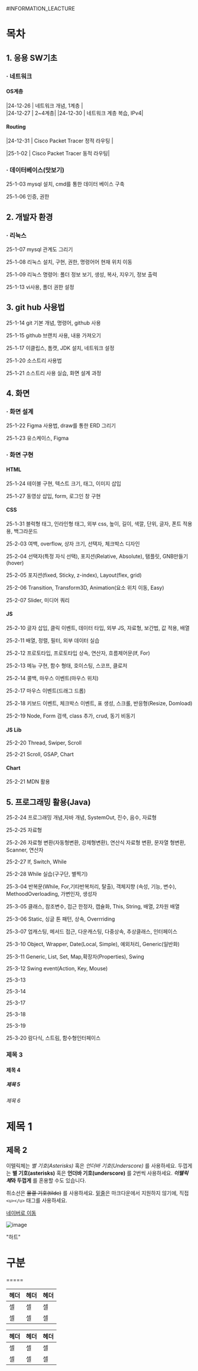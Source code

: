 #INFORMATION_LEACTURE


# 목차
## 1. 응용 SW기초
### · 네트워크
#### OS계층
|24-12-26  |   네트워크 개념, 1계층 |  
|24-12-27  |  2~4계층|
|24-12-30  | 네트워크 계층 복습, IPv4|
#### Routing
|24-12-31 |   Cisco Packet Tracer 정적 라우팅 |<p>
|25-1-02 |    Cisco Packet Tracer 동적 라우팅|<p>
### · 데이터베이스(맛보기)
25-1-03     mysql 설치, cmd를 통한 데이터 베이스 구축<p>
25-1-06     인증, 권한

## 2. 개발자 환경
### · 리눅스
25-1-07     mysql 관계도 그리기<p>
25-1-08     리눅스 설치, 구현, 권한, 명령어어 현재 위치 이동<p>
25-1-09     리눅스 명령어: 폴더 정보 보기, 생성, 복사, 지우기, 정보 출력<p>
25-1-13     vi사용, 폴더 권한 설정<p>

## 3. git hub 사용법
25-1-14     git 기본 개념, 명령어, github 사용<p>
25-1-15     github 브랜치 사용, 내용 가져오기<p>
25-1-17     이클립스, 톰캣, JDK 설치, 네트워크 설정<p>
25-1-20     소스트리 사용법<p>
25-1-21     소스트리 사용 실습, 화면 설계 과정<p>

## 4. 화면
### · 화면 설계
25-1-22     Figma 사용법, draw를 통한 ERD 그리기<p>
25-1-23     유스케이스, Figma<p>
### · 화면 구현
#### HTML
25-1-24     테이블 구현, 텍스트 크기, 태그, 이미지 삽입<p>
25-1-27     동영상 삽입, form, 로그인 창 구현<p>
#### CSS
25-1-31     블럭형 태그, 인라인형 태그, 외부 css, 높이, 길이, 색깔, 단위, 글자, 폰트 적용용, 백그라운드<p>
25-2-03     여백, overflow, 상자 크기, 선택자, 체크박스 디자인<p>
25-2-04     선택자(특정 자식 선택), 포지션(Relative, Absolute), 탬플릿, GNB만들기(hover)<p>
25-2-05     포지션(fixed, Sticky, z-index), Layout(flex, grid)<p>
25-2-06     Transition, Transform3D, Animation(요소 위치 이동, Easy)<p>
25-2-07     Slider, 미디어 쿼리<p>
#### JS
25-2-10     글자 삽입, 클릭 이벤트, 데이터 타입, 외부 JS, 자료형, 보간법, 값 적용, 배열<p>
25-2-11     배열, 정렬, 필터, 외부 데이터 실습<p>
25-2-12     프로토타입, 프로토타입 상속, 연산자, 흐름제어문(If, For)<p>
25-2-13     메뉴 구현, 함수 형태, 호이스팅, 스코프, 클로저<p>
25-2-14     콜백, 마우스 이벤트(마우스 위치)<p>
25-2-17     마우스 이벤트(드래그 드롭)<p>
25-2-18     키보드 이벤트, 체크박스 이벤트, 표 생성, 스크롤, 반응형(Resize, Domload)<p>
25-2-19     Node, Form 검색, class 추가, crud, 동기 비동기<p>
#### JS Lib
25-2-20     Thread, Swiper, Scroll<p>
25-2-21     Scroll, GSAP, Chart<p>
#### Chart
25-2-21     MDN 활용<p>
## 5. 프로그래밍 활용(Java)
25-2-24     프로그래밍 개념,자바 개념, SystemOut, 진수, 음수, 자료형 <p>
25-2-25     자료형<p>
25-2-26     자료형 변환(자동형변환, 강제형변환), 연산식 자료형 변환, 문자열 형변환, Scanner, 연산자<p>
25-2-27     If, Switch, While<p>
25-2-28     While 실습(구구단, 별찍기)<p>
25-3-04     반복문(While, For,기타반복처리, 탈출), 객체지향 (속성, 기능, 변수), MethoodOverloading, 가변인자, 생성자<p>
25-3-05 클래스, 참조변수, 접근 한정자, 캡슐화, This, String, 배열, 2차원 배열<p>
25-3-06 Static, 싱글 톤 패턴, 상속, Overrriding<p>
25-3-07 업캐스팅, 메서드 접근, 다운캐스팅, 다중상속, 추상클래스, 인터페이스<p>
25-3-10 Object, Wrapper, Date(Local, Simple), 예외처리, Generic(일반화)<p>
25-3-11 Generic, List, Set, Map,확장자(Properties), Swing<p>
25-3-12 Swing event(Action, Key, Mouse)<p>
25-3-13 <p>
25-3-14 <p>
25-3-17 <p>
25-3-18 <p>
25-3-19 <p>
25-3-20 람다식, 스트림, 함수형인터페이스 <p>



### 제목 3
#### 제목 4
##### 제목 5
###### 제목 6


제목 1
======

제목 2
------


이텔릭체는 *별 기호(Asterisks)* 혹은 _언더바 기호(Underscore)_ 를 사용하세요.
두껍게는 **별 기호(asterisks)** 혹은 __언더바 기호(underscore)__ 를 2번씩 사용하세요.
__*이텔릭체*와 두껍게__ 를 혼용할 수도 있습니다.

취소선은 ~~물결 기호(tilde)~~ 를 사용하세요.
<u>밑줄</u>은 마크다운에서 지원하지 않기에, 직접 `<u></u>` 태그를 사용하세요.



[네이버로 이동](https://www.naver.com/)


![image](https://github.com/user-attachments/assets/4d865990-4cae-46cf-b376-771f086dbe0b)

"하트"


# 구분
=====

| 헤더 | 헤더 | 헤더 |
|---|---|---|
| 셀 | 셀 | 셀 |
| 셀 | 셀 | 셀 |

헤더 | 헤더 | 헤더
---|---|---
셀 | 셀 | 셀
셀 | 셀 | 셀
